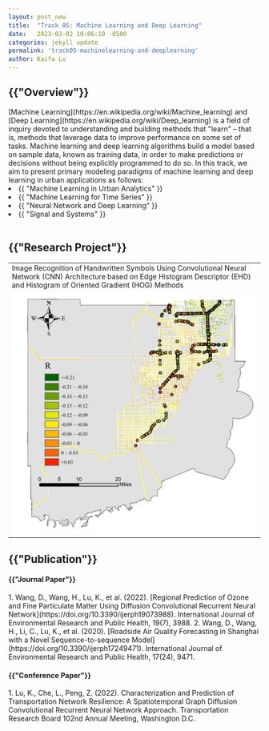 ```yaml
---
layout: post_new
title:  "Track 05: Machine Learning and Deep Learning"
date:   2023-03-02 10:06:10 -0500
categories: jekyll update
permalink: 'track05-machinelearning-and-deeplearning'
author: Kaifa Lu
---
```


<h2>{{"Overview"}}</h2>
[Machine Learning](https://en.wikipedia.org/wiki/Machine_learning) and [Deep Learning](https://en.wikipedia.org/wiki/Deep_learning) is a field of inquiry devoted to understanding and building methods that "learn" – that is, methods that leverage data to improve performance on some set of tasks. Machine learning and deep learning algorithms build a model based on sample data, known as training data, in order to make predictions or decisions without being explicitly programmed to do so. In this track, we aim to present primary modeling paradigms of machine learning and deep learning in urban applications as follows:
<li>{{ "Machine Learning in Urban Analytics" }}</li>
<li>{{ "Machine Learning for Time Series" }}</li>
<li>{{ "Neural Network and Deep Learning" }}</li>
<li>{{ "Signal and Systems" }}</li>
<br>
<h2>{{"Research Project"}}</h2>
<table>
  <tr>
    <td>Image Recognition of Handwritten Symbols Using Convolutional Neural Network (CNN) Architecture based on Edge Histogram Descriptor (EHD) and Histogram of Oriented Gradient (HOG) Methods</td>
  </tr>
  <tr>
    <td><img src="assets/Track02_Project01.jpg"></td>
  </tr>
 </table>
<h2>{{"Publication"}}</h2>
<h4>{{"Journal Paper"}}</h4>
1. Wang, D., Wang, H., Lu, K., et al. (2022). [Regional Prediction of Ozone and Fine Particulate Matter Using Diffusion Convolutional Recurrent Neural Network](https://doi.org/10.3390/ijerph19073988). International Journal of Environmental Research and Public Health, 19(7), 3988.
2. Wang, D., Wang, H., Li, C., Lu, K., et al. (2020). [Roadside Air Quality Forecasting in Shanghai with a Novel Sequence-to-sequence Model](https://doi.org/10.3390/ijerph17249471). International Journal of Environmental Research and Public Health, 17(24), 9471.
<h4>{{"Conference Paper"}}</h4>
1. Lu, K., Che, L., Peng, Z. (2022). Characterization and Prediction of Transportation Network Resilience: A Spatiotemporal Graph Diffusion Convolutional Recurrent Neural Network Approach. Transportation Research Board 102nd Annual Meeting, Washington D.C.
